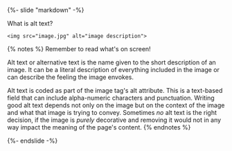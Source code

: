 {%- slide "markdown" -%}

What is alt text?<!-- .element: class="r-fit-text" -->

`<img src="image.jpg" alt="image description">`<!-- .element: class="r-fit-text" -->

{% notes %}
Remember to read what's on screen!

Alt text or alternative text is the name given to the short description of an image. It can be a literal description of everything included in the image or can describe the feeling the image envokes.

Alt text is coded as part of the image tag's alt attribute. This is a text-based field that can include alpha-numeric characters and punctuation. Writing good alt text depends not only on the image but on the context of the image and what that image is trying to convey. Sometimes _no_ alt text is the right decision, if the image is _purely_ decorative and removing it would not in any way impact the meaning of the page's content.
{% endnotes %}

{%- endslide -%}
